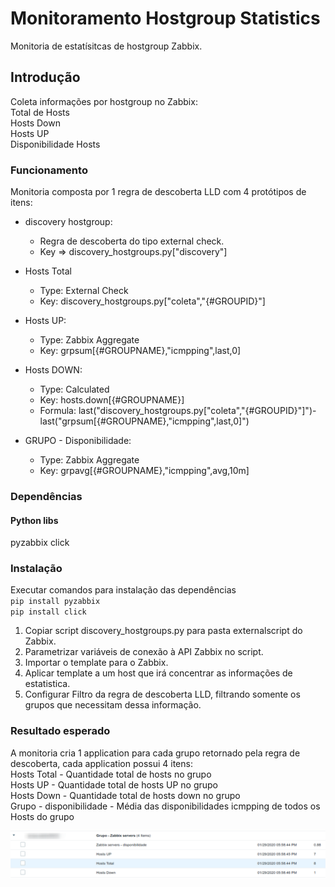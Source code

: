 # Monitoramento Hostgroup Statistics

Monitoria de estatísitcas de hostgroup Zabbix.

## Introdução

Coleta informações por hostgroup no Zabbix:  
Total de Hosts  
Hosts Down  
Hosts UP  
Disponibilidade Hosts  

### Funcionamento
Monitoria composta por 1 regra de descoberta LLD com 4 protótipos de itens:

* discovery hostgroup:
	* Regra de descoberta do tipo external check.
	* Key => discovery_hostgroups.py["discovery"]  

* Hosts Total
	* Type: External Check
	* Key: discovery_hostgroups.py["coleta","{#GROUPID}"]
* Hosts UP:
	* Type: Zabbix Aggregate
	* Key: grpsum[{#GROUPNAME},"icmpping",last,0]
* Hosts DOWN:
	* Type: Calculated
	* Key: hosts.down[{#GROUPNAME}]
	* Formula: last("discovery_hostgroups.py[\"coleta\",\"{#GROUPID}\"]")-last("grpsum[{#GROUPNAME},\"icmpping\",last,0]")
* GRUPO - Disponibilidade:
	* Type: Zabbix Aggregate
	* Key: grpavg[{#GROUPNAME},"icmpping",avg,10m]	

### Dependências

#### Python libs
pyzabbix
click

### Instalação

Executar comandos para instalação das dependências  
`pip install pyzabbix`  
`pip install click`

1. Copiar script discovery_hostgroups.py para pasta externalscript do Zabbix.  
2. Parametrizar variáveis de conexão à API Zabbix no script.  
3. Importar o template para o Zabbix.
4. Aplicar template a um host que irá concentrar as informações de estatistica.
5. Configurar Filtro da regra de descoberta LLD, filtrando somente os grupos que necessitam dessa informação.

### Resultado esperado

A monitoria cria 1 application para cada grupo retornado pela regra de descoberta, cada application possui 4 itens:  
Hosts Total - Quantidade total de hosts no grupo  
Hosts UP - Quantidade total de hosts UP no grupo  
Hosts Down - Quantidade total de hosts down no grupo  
Grupo - disponibilidade - Média das disponibilidades icmpping de todos os Hosts do grupo  

![Resultado](img/imagem01.png)
